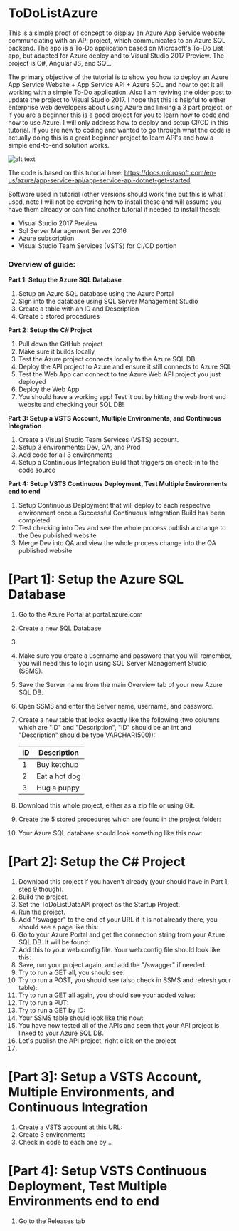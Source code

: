 # ToDoListAzure
This is a simple proof of concept to display an Azure App Service website communciating with an API project, which communicates to an Azure SQL backend.  The app is a To-Do application based on Microsoft's To-Do List app, but adapted for Azure deploy and to Visual Studio 2017 Preview.  The project is C#, Angular JS, and SQL. 

The primary objective of the tutorial is to show you how to deploy an Azure App Service Website + App Service API + Azure SQL and how to get it all working with a simple To-Do application. Also I am reviving the older post to update the project to Visual Studio 2017.  I hope that this is helpful to either enterprise web developers about using Azure and linking a 3 part project, or if you are a beginner this is a good project for you to learn how to code and how to use Azure.  I will only address how to deploy and setup CI/CD in this tutorial. If you are new to coding and wanted to go through what the code is actually doing this is a great beginner project to learn API's and how a simple end-to-end solution works. 

![alt text](https://docs.microsoft.com/en-us/azure/app-service-api/media/app-service-api-dotnet-get-started/todospa.png)

The code is based on this tutorial here: https://docs.microsoft.com/en-us/azure/app-service-api/app-service-api-dotnet-get-started

Software used in tutorial (other versions should work fine but this is what I used, note I will not be covering how to install these and will assume you have them already or can find another tutorial if needed to install these):
* Visual Studio 2017 Preview
* Sql Server Management Server 2016
* Azure subscription
* Visual Studio Team Services (VSTS) for CI/CD portion

### Overview of guide:
**Part 1: Setup the Azure SQL Database**
1. Setup an Azure SQL database using the Azure Portal
2. Sign into the database using SQL Server Management Studio
3. Create a table with an ID and Description
4. Create 5 stored procedures

**Part 2: Setup the C# Project**
1. Pull down the GitHub project
2. Make sure it builds locally
3. Test the Azure project connects locally to the Azure SQL DB 
4. Deploy the API project to Azure and ensure it still connects to Azure SQL
5. Test the Web App can connect to tne Azure Web API project you just deployed 
6. Deploy the Web App
7. You should have a working app! Test it out by hitting the web front end website and checking your SQL DB!

**Part 3: Setup a VSTS Account, Multiple Environments, and Continuous Integration**
1. Create a Visual Studio Team Services (VSTS) account. 
2. Setup 3 environments: Dev, QA, and Prod
3. Add code for all 3 environments
4. Setup a Continuous Integration Build that triggers on check-in to the code source

**Part 4: Setup VSTS Continuous Deployment, Test Multiple Environments end to end**
1. Setup Continuous Deployment that will deploy to each respective environment once a Successful Continuous Integration Build has been completed
2. Test checking into Dev and see the whole process publish a change to the Dev published website
3. Merge Dev into QA and view the whole process change into the QA published website

# [Part 1]: Setup the Azure SQL Database
1. Go to the Azure Portal at portal.azure.com
2. Create a new SQL Database
3. 
4. Make sure you create a username and password that you will remember, you will need this to login using SQL Server Management Studio (SSMS). 
5. Save the Server name from the main Overview tab of your new Azure SQL DB. 
6. Open SSMS and enter the Server name, username, and password. 
7. Create a new table that looks exactly like the following (two columns which are "ID" and "Description", "ID" should be an int and "Description" should be type VARCHAR(500)): 

      ID | Description
      ------------ | -------------
      1 | Buy ketchup
      2 | Eat a hot dog
      3 | Hug a puppy

8. Download this whole project, either as a zip file or using Git.  
9. Create the 5 stored procedures which are found in the project folder: 
10. Your Azure SQL database should look something like this now: 

# [Part 2]: Setup the C# Project
1. Download this project if you haven't already (your should have in Part 1, step 9 though). 
2. Build the project.
3. Set the ToDoListDataAPI project as the Startup Project. 
4. Run the project. 
5. Add "/swagger" to the end of your URL if it is not already there, you should see a page like this: 
6. Go to your Azure Portal and get the connection string from your Azure SQL DB. It will be found:
7. Add this to your web.config file. Your web.config file should look like this:
8. Save, run your project again, and add the "/swagger" if needed. 
9. Try to run a GET all, you should see:
10. Try to run a POST, you should see (also check in SSMS and refresh your table):
11. Try to run a GET all again, you should see your added value:
12. Try to run a PUT:
13. Try to run a GET by ID:
14. Your SSMS table should look like this now:
15. You have now tested all of the APIs and seen that your API project is linked to your Azure SQL DB. 
16. Let's publish the API project, right click on the project
17. 

# [Part 3]: Setup a VSTS Account, Multiple Environments, and Continuous Integration
1. Create a VSTS account at this URL: 
2. Create 3 environments
3. Check in code to each one by .. 


# [Part 4]: Setup VSTS Continuous Deployment, Test Multiple Environments end to end
1. Go to the Releases tab
